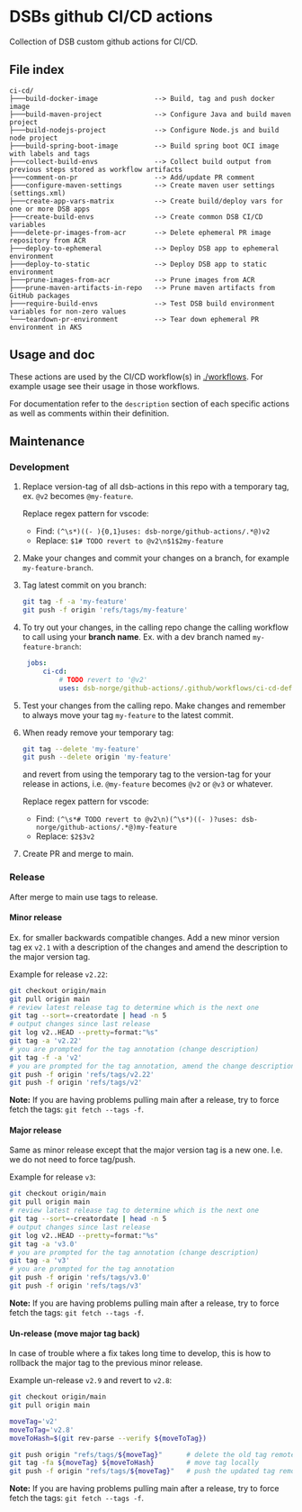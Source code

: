 # DSBs github CI/CD actions
Collection of DSB custom github actions for CI/CD.

## File index
```
ci-cd/
├───build-docker-image              --> Build, tag and push docker image
├───build-maven-project             --> Configure Java and build maven project
├───build-nodejs-project            --> Configure Node.js and build node project
├───build-spring-boot-image         --> Build spring boot OCI image with labels and tags
├───collect-build-envs              --> Collect build output from previous steps stored as workflow artifacts
├───comment-on-pr                   --> Add/update PR comment
├───configure-maven-settings        --> Create maven user settings (settings.xml)
├───create-app-vars-matrix          --> Create build/deploy vars for one or more DSB apps
├───create-build-envs               --> Create common DSB CI/CD variables
├───delete-pr-images-from-acr       --> Delete ephemeral PR image repository from ACR
├───deploy-to-ephemeral             --> Deploy DSB app to ephemeral environment
├───deploy-to-static                --> Deploy DSB app to static environment
├───prune-images-from-acr           --> Prune images from ACR
├───prune-maven-artifacts-in-repo   --> Prune maven artifacts from GitHub packages
├───require-build-envs              --> Test DSB build environment variables for non-zero values
└───teardown-pr-environment         --> Tear down ephemeral PR environment in AKS
```

## Usage and doc

These actions are used by the CI/CD workflow(s) in [./workflows](../workflows). For example usage see their usage in those workflows.

For documentation refer to the `description` section of each specific actions as well as comments within their definition.

## Maintenance

### Development

1. Replace version-tag of all dsb-actions in this repo with a temporary tag, ex. `@v2` becomes `@my-feature`.

    Replace regex pattern for vscode:
    - Find: `(^\s*)((- ){0,1}uses: dsb-norge/github-actions/.*@)v2`
    - Replace: `$1# TODO revert to @v2\n$1$2my-feature`

2. Make your changes and commit your changes on a branch, for example `my-feature-branch`.
3. Tag latest commit on you branch:
   ```bash
   git tag -f -a 'my-feature'
   git push -f origin 'refs/tags/my-feature'
   ```
4. To try out your changes, in the calling repo change the calling workflow to call using your **branch name**. Ex. with a dev branch named `my-feature-branch`:
   ```yaml
    jobs:
        ci-cd:
            # TODO revert to '@v2'
            uses: dsb-norge/github-actions/.github/workflows/ci-cd-default.yml@my-feature-branch
   ```
5. Test your changes from the calling repo. Make changes and remember to always move your tag `my-feature` to the latest commit.
6. When ready remove your temporary tag:
   ```bash
   git tag --delete 'my-feature'
   git push --delete origin 'my-feature'
   ```
    and revert from using the temporary tag to the version-tag for your release in actions, i.e. `@my-feature` becomes `@v2` or `@v3` or whatever.

    Replace regex pattern for vscode:
    - Find: `(^\s*# TODO revert to @v2\n)(^\s*)((- )?uses: dsb-norge/github-actions/.*@)my-feature`
    - Replace: `$2$3v2`
7. Create PR and merge to main.

### Release

After merge to main use tags to release.

#### Minor release

Ex. for smaller backwards compatible changes. Add a new minor version tag ex `v2.1` with a description of the changes and amend the description to the major version tag.

Example for release `v2.22`:
```bash
git checkout origin/main
git pull origin main
# review latest release tag to determine which is the next one
git tag --sort=-creatordate | head -n 5
# output changes since last release
git log v2..HEAD --pretty=format:"%s"
git tag -a 'v2.22'
# you are prompted for the tag annotation (change description)
git tag -f -a 'v2'
# you are prompted for the tag annotation, amend the change description
git push -f origin 'refs/tags/v2.22'
git push -f origin 'refs/tags/v2'
```

**Note:** If you are having problems pulling main after a release, try to force fetch the tags: `git fetch --tags -f`.

#### Major release

Same as minor release except that the major version tag is a new one. I.e. we do not need to force tag/push.

Example for release `v3`:
```bash
git checkout origin/main
git pull origin main
# review latest release tag to determine which is the next one
git tag --sort=-creatordate | head -n 5
# output changes since last release
git log v2..HEAD --pretty=format:"%s"
git tag -a 'v3.0'
# you are prompted for the tag annotation (change description)
git tag -a 'v3'
# you are prompted for the tag annotation
git push -f origin 'refs/tags/v3.0'
git push -f origin 'refs/tags/v3'
```

**Note:** If you are having problems pulling main after a release, try to force fetch the tags: `git fetch --tags -f`.


#### Un-release (move major tag back)

In case of trouble where a fix takes long time to develop, this is how to rollback the major tag to the previous minor release.

Example un-release `v2.9` and revert to `v2.8`:
```bash
git checkout origin/main
git pull origin main

moveTag='v2'
moveToTag='v2.8'
moveToHash=$(git rev-parse --verify ${moveToTag})

git push origin "refs/tags/${moveTag}"      # delete the old tag remotely
git tag -fa ${moveTag} ${moveToHash}        # move tag locally
git push -f origin "refs/tags/${moveTag}"   # push the updated tag remotely

```

**Note:** If you are having problems pulling main after a release, try to force fetch the tags: `git fetch --tags -f`.
